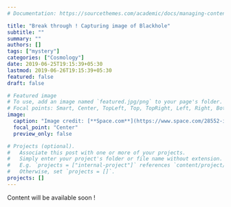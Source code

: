 ```yaml
---
# Documentation: https://sourcethemes.com/academic/docs/managing-content/

title: "Break through ! Capturing image of Blackhole"
subtitle: ""
summary: ""
authors: []
tags: ["mystery"]
categories: ["Cosmology"]
date: 2019-06-25T19:15:39+05:30
lastmod: 2019-06-26T19:15:39+05:30
featured: false
draft: false

# Featured image
# To use, add an image named `featured.jpg/png` to your page's folder.
# Focal points: Smart, Center, TopLeft, Top, TopRight, Left, Right, BottomLeft, Bottom, BottomRight.
image: 
  caption: "Image credit: [**Space.com**](https://www.space.com/28552-interstellar-movie-black-holes-study.html)"
  focal_point: "Center"
  preview_only: false

# Projects (optional).
#   Associate this post with one or more of your projects.
#   Simply enter your project's folder or file name without extension.
#   E.g. `projects = ["internal-project"]` references `content/project/deep-learning/index.md`.
#   Otherwise, set `projects = []`.
projects: []
---
```

Content will be available soon !